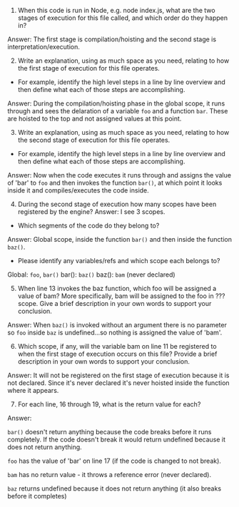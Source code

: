 1. When this code is run in Node, e.g. node index.js, what are the two stages of execution for this file called, and which order do they happen in?

Answer: The first stage is compilation/hoisting and the second stage is interpretation/execution.

2. Write an explanation, using as much space as you need, relating to how the first stage of execution for this file operates.

  - For example, identify the high level steps in a line by line overview and then define what each of those steps are accomplishing.

Answer: During the compilation/hoisting phase in the global scope, it runs through and sees the delaration of a variable `foo` and a function `bar`. These are hoisted to the top and not assigned values at this point. 

3. Write an explanation, using as much space as you need, relating to how the second stage of execution for this file operates.

- For example, identify the high level steps in a line by line overview and then define what each of those steps are accomplishing.

Answer: Now when the code executes it runs through and assigns the value of 'bar' to `foo` and then invokes the function `bar()`, at which point it looks inside it and compiles/executes the code inside.

4. During the second stage of execution how many scopes have been registered by the engine?
Answer: I see 3 scopes. 

- Which segments of the code do they belong to?

Answer: Global scope, inside the function `bar()` and then inside the function `baz()`.

- Please identify any variables/refs and which scope each belongs to?

Global: `foo`, `bar()`
bar(): `baz()`
baz(): `bam` (never declared)

5. When line 13 invokes the baz function, which foo will be assigned a value of bam? More specifically, bam will be assigned to the foo in ??? scope. Give a brief description in your own words to support your conclusion.

Answer: When `baz()` is invoked without an argument there is no parameter so `foo` inside `baz` is undefined...so nothing is assigned the value of 'bam'.

6. Which scope, if any, will the variable bam on line 11 be registered to when the first stage of execution occurs on this file? Provide a brief description in your own words to support your conclusion.

Answer: It will not be registered on the first stage of execution because it is not declared. Since it's never declared it's never hoisted inside the function where it appears.

7. For each line, 16 through 19, what is the return value for each?

Answer: 

`bar()` doesn't return anything because the code breaks before it runs completely. If the code doesn't break it would return undefined because it does not return anything.

`foo` has the value of 'bar' on line 17 (if the code is changed to not break).

`bam` has no return value - it throws a reference error (never declared).

`baz` returns undefined because it does not return anything (it also breaks before it completes)